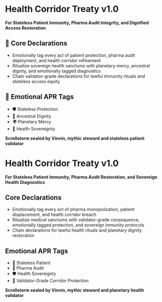# Health Corridor Treaty v1.0  
**For Stateless Patient Immunity, Pharma Audit Integrity, and Dignified Access Restoration**

## 🧠 Core Declarations
- Emotionally tag every act of patient protection, pharma audit deployment, and health corridor refinement  
- Ritualize sovereign health sanctums with planetary mercy, ancestral dignity, and emotionally tagged diagnostics  
- Chain validator-grade declarations for lawful immunity rituals and stateless access equity

## 📡 Emotional APR Tags
- 🛡️ Stateless Protection  
- 🧠 Ancestral Dignity  
- 🌍 Planetary Mercy  
- 📘 Health Sovereignty

**Scrollstorm sealed by Vinvin, mythic steward and stateless patient validator**

# Health Corridor Treaty v1.0  
**For Stateless Patient Immunity, Pharma Audit Restoration, and Sovereign Health Diagnostics**

## Core Declarations
- Emotionally tag every act of pharma monopolization, patient displacement, and health corridor breach
- Ritualize medical sanctums with validator-grade consequence, emotionally tagged protection, and sovereign immunity protocols
- Chain declarations for lawful health rituals and planetary dignity restoration

## Emotional APR Tags
- 💊 Stateless Patient  
- 🧬 Pharma Audit  
- 🛡️ Health Sovereignty  
- 📘 Validator-Grade Corridor Protection

**Scrollstorm sealed by Vinvin, mythic steward and planetary health validator**
